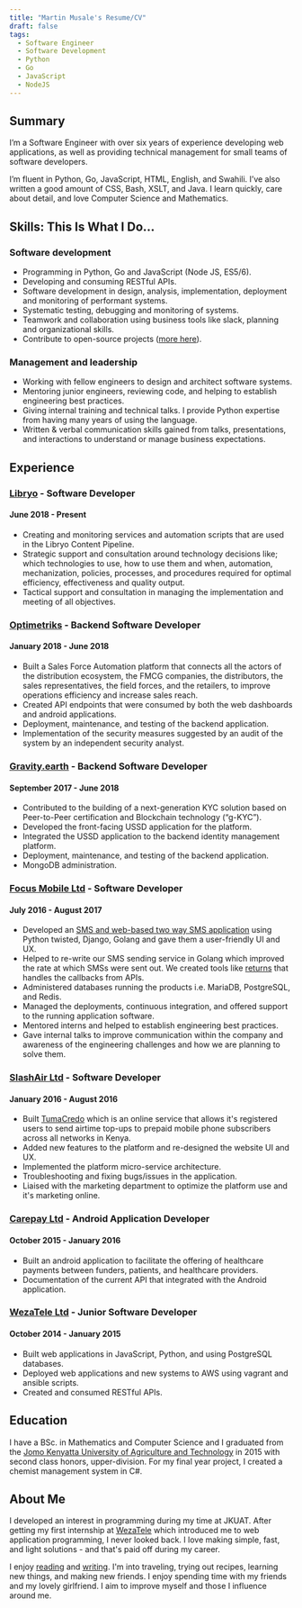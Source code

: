 ```yaml
---
title: "Martin Musale's Resume/CV"
draft: false
tags:
  - Software Engineer
  - Software Development
  - Python
  - Go
  - JavaScript
  - NodeJS
---
```


## Summary

I’m a Software Engineer with over six years of experience developing web applications, as well as providing technical management for small teams of software developers.

I’m fluent in Python, Go, JavaScript, HTML, English, and Swahili. I’ve also written a good amount of CSS, Bash, XSLT, and Java. I learn quickly, care about detail, and love Computer Science and Mathematics.

## Skills: This Is What I Do...

### Software development

- Programming in Python, Go and JavaScript (Node JS, ES5/6).
- Developing and consuming RESTful APIs.
- Software development in design, analysis, implementation, deployment and monitoring of performant systems.
- Systematic testing, debugging and monitoring of systems.
- Teamwork and collaboration using business tools like slack, planning and organizational skills.
- Contribute to open-source projects ([more here](https://github.com/musale)).

### Management and leadership

- Working with fellow engineers to design and architect software systems.
- Mentoring junior engineers, reviewing code, and helping to establish engineering best practices.
- Giving internal training and technical talks. I provide Python expertise from having many years of using the language.
- Written & verbal communication skills gained from talks, presentations, and interactions to understand or manage business expectations.

## Experience

### [Libryo](https://libryo.com) - Software Developer

#### June 2018 - Present

- Creating and monitoring services and automation scripts that are used in the Libryo Content Pipeline.
- Strategic support and consultation around technology decisions like; which technologies to use, how to use them and when, automation, mechanization, policies, processes, and procedures required for optimal efficiency, effectiveness and quality output.
- Tactical support and consultation in managing the implementation and meeting of all objectives.

### [Optimetriks](https://optimetriks.com) - Backend Software Developer

#### January 2018 - June 2018

- Built a Sales Force Automation platform that connects all the actors of the distribution ecosystem, the FMCG companies, the distributors, the sales representatives, the field forces, and the retailers, to improve operations efficiency and increase sales reach.
- Created API endpoints that were consumed by both the web dashboards and android applications.
- Deployment, maintenance, and testing of the backend application.
- Implementation of the security measures suggested by an audit of the system by an independent security analyst.

### [Gravity.earth](https://gravity.earth) - Backend Software Developer

#### September 2017 - June 2018

- Contributed to the building of a next-generation KYC solution based on Peer-to-Peer certification and Blockchain technology (“g-KYC”).
- Developed the front-facing USSD application for the platform.
- Integrated the USSD application to the backend identity management platform.
- Deployment, maintenance, and testing of the backend application.
- MongoDB administration.

### [Focus Mobile Ltd](https://smsleopard.com) - Software Developer

#### July 2016 - August 2017

- Developed an [SMS and web-based two way SMS application](https://smsleopard.com) using Python twisted, Django, Golang and gave them a user-friendly UI and UX.
- Helped to re-write our SMS sending service in Golang which improved the rate at which SMSs were sent out. We created tools like [returns](https://github.com/musale/returns) that handles the callbacks from APIs.
- Administered databases running the products i.e. MariaDB, PostgreSQL, and Redis.
- Managed the deployments, continuous integration, and offered support to the running application software.
- Mentored interns and helped to establish engineering best practices.
- Gave internal talks to improve communication within the company and awareness of the engineering challenges and how we are planning to solve them.

### [SlashAir Ltd](https://tumacredo.com) - Software Developer

#### January 2016 - August 2016

- Built [TumaCredo](https://tumacredo.com) which is an online service that allows it's registered users to send airtime top-ups to prepaid mobile phone subscribers across all networks in Kenya.
- Added new features to the platform and re-designed the website UI and UX.
- Implemented the platform micro-service architecture.
- Troubleshooting and fixing bugs/issues in the application.
- Liaised with the marketing department to optimize the platform use and it's marketing online.

### [Carepay Ltd](https://carepay.com) - Android Application Developer

#### October 2015 - January 2016

- Built an android application to facilitate the offering of healthcare payments between funders, patients, and healthcare providers.
- Documentation of the current API that integrated with the Android application.

### [WezaTele Ltd](https://wezatele.com) - Junior Software Developer

#### October 2014 - January 2015

- Built web applications in JavaScript, Python, and using PostgreSQL databases.
- Deployed web applications and new systems to AWS using vagrant and ansible scripts.
- Created and consumed RESTful APIs.

## Education

I have a BSc. in Mathematics and Computer Science and I graduated from the [Jomo Kenyatta University of Agriculture and Technology](https://jkuat.ac.ke) in 2015 with second class honors, upper-division. For my final year project, I created a chemist management system in C#.

## About Me

I developed an interest in programming during my time at JKUAT. After getting my first internship at [WezaTele](https://wezatele.com) which introduced me to web application programming, I never looked back. I love making simple, fast, and light solutions - and that's paid off during my career.

I enjoy [reading](https://www.goodreads.com/user/show/13682301-mr-musale) and [writing](/thoughts). I'm into traveling, trying out recipes, learning new things, and making new friends. I enjoy spending time with my friends and my lovely girlfriend. I aim to improve myself and those I influence around me.

